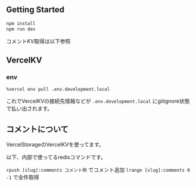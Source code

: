 ## Getting Started

```bash
npm install
npm run dev
```

コメントKV取得は以下参照

## VercelKV

### env

```
%vercel env pull .env.development.local
```

これでVercelKVの接続先情報などが `.env.development.local` にgitignore状態で払い出されます。

## コメントについて

VercelStorageのVercelKVを使ってます。

以下、内部で使ってるredisコマンドです。

`rpush [slug]:comments コメント例` でコメント追加
`lrange [slug]:comments 0 -1` で全件取得
